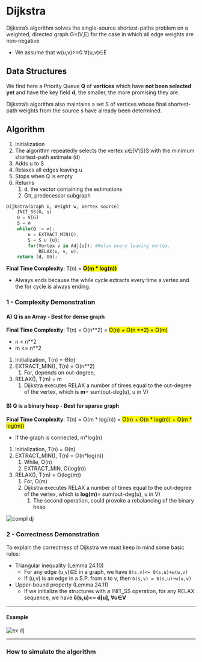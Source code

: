 # Dijkstra
Dijkstra’s algorithm solves the single-source shortest-paths problem on a weighted,
directed graph G=(V,E) for the case in which all edge weights are non-negative
* We assume that w(u,v)>=0 ∀(u,v)∈E

## Data Structures
We find here a Priority Queue **Q** of **vertices** which have **not been selected yet**
and have the key field **d**, the smaller, the more promising they are.

Dijkstra’s algorithm also maintains a set S of vertices whose final shortest-path
weights from the source s have already been determined.

## Algorithm
1. Initialization
2. The algorithm repeatedly selects the vertex u∈{V\S}S with the minimum shortest-path estimate (d)
3. Adds u to S
4. Relaxes all edges leaving u
5. Stops when Q is empty
6. Returns
   1. d, the vector containing the estimations
   2. Gπ, predecessor subgraph

```python
Dijkstra(Graph G, Weight w, Vertex source)
    INIT_SS(G, s)
    Q = V[G]
    S = ∅
    while(Q != ∅):
        u = EXTRACT_MIN(Q); 
        S = S ∪ {u};
        for(Vertex v in Adj[u]): #Relax every leaving vertex.
            RELAX(u, v, w);
    return (d, Gπ);
```
**Final Time Complexity**: T(n) = <mark>**O(m * log(n))**</mark>
* Always ends because the while cycle extracts every time a vertex and
the for cycle is always ending.


### 1 - Complexity Demonstration

#### A) Q is an Array - Best for dense graph
**Final Time Complexity**: T(n) = O(n**2) = <mark>O(n) + O(n **2) + O(m)</mark>
* n < n**2
* m <= n**2

1. Initialization, T(n) = Θ(n)
2. EXTRACT_MIN(), T(n) = O(n**2)
   1. For, depends on out-degree, 
3. RELAX(), T(m) = m 
   1. Dijkstra executes RELAX a number of times equal to the out-degree of the 
   vertex, which is **m**= sum(out-deg(u), u in V)
   

#### B) Q is a binary heap - Best for sparse graph
**Final Time Complexity**: T(n) = O(m * log(n)) = <mark>O(n) + O(n * log(n)) + O(m * log(m))</mark>
* If the graph is connected, m*log(n)

1. Initialization, T(n) = Θ(n)
2. EXTRACT_MIN(), T(n) = O(n*log(n))
   1. While, O(n)
   2. EXTRACT_MIN, O(log(n))
3. RELAX(), T(m) = O(log(m))
   1. For, O(m) 
   2. Dijkstra executes RELAX a number of times equal to the out-degree of the
      vertex, which is **log(m)**= sum(out-deg(u), u in V)
      1. The second operation, could provoke a rebalancing of the binary heap


![compl dj](https://github.com/PayThePizzo/DataStrutucures-Algorithms/blob/main/Resources/compldj.png?raw=TRUE)


### 2 - Correctness Demonstration
To explain the correctness of Dijkstra we must keep in mind some basic rules:
* Triangular inequality (Lemma 24.10)
  * For any edge (u,v)∈E in a graph, we have `δ(s,v)<= δ(s,u)+w(u,v)`
  * If (u,v) is an edge in a S.P. from s to v, then `δ(s,v) = δ(s,u)+w(u,v)`
* Upper-bound property (Lemma 24.11)
  * If we initialize the structures with a INIT_SS operation, for any RELAX sequence, we have
  **δ(s,u)<= d[u], ∀u∈V**





---

#### Example

![ex dj](https://github.com/PayThePizzo/DataStrutucures-Algorithms/blob/main/Resources/exdj.png?raw=TRUE)

---

### How to simulate the algorithm

